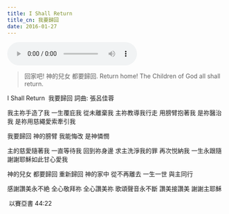 ```yaml
---
title: I Shall Return
title_cn: 我要歸回
date: 2016-01-27
---
```


<audio controls src="/content/posts/i-shall-return/i-shall-return.mp3"></audio>

> 回家吧!
> 神的兒女
> 都要歸回.
> Return home!
> The Children of God
> all shall return.

I Shall Return
​ 我要歸回
詞曲: 張呂佳蓉

我主祢手造了我
一生覆庇我
從未離棄我
主祢教導我行走
用膀臂抱著我
是祢醫治我
是祢用慈繩愛索牽引我

我要歸回 神的膀臂
我能悔改 是神憐憫

主的慈愛隨著我
一直等待我
回到祢身邊
求主洗淨我的罪
再次悦納我
一生永跟隨
​ 謝謝耶穌如此甘心愛我

神的兒女 都要歸回
重新歸回 神的家中
從不再離去
一生一世 與主同行

感謝讚美永不絶
全心敬拜祢
全心讚美祢
歌頌聲音永不斷
讚美接讚美
謝謝主耶穌

​ 以賽亞書 44:22
